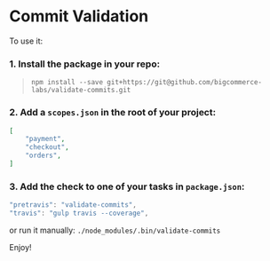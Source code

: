 # Commit Validation

To use it:

### 1. Install the package in your repo:
> `npm install --save git+https://git@github.com/bigcommerce-labs/validate-commits.git`

### 2. Add a `scopes.json` in the root of your project:

```json
[
    "payment",
    "checkout",
    "orders",
]
```

### 3. Add the check to one of your tasks in `package.json`:

```js
"pretravis": "validate-commits",
"travis": "gulp travis --coverage",
```

or run it manually: `./node_modules/.bin/validate-commits`

Enjoy!

